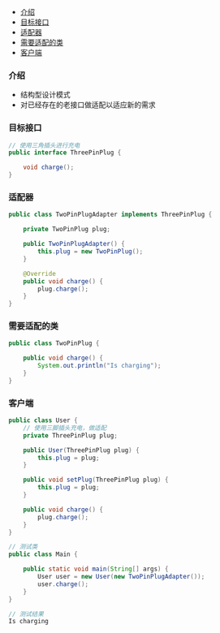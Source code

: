 - [介绍](#%E4%BB%8B%E7%BB%8D)
- [目标接口](#%E7%9B%AE%E6%A0%87%E6%8E%A5%E5%8F%A3)
- [适配器](#%E9%80%82%E9%85%8D%E5%99%A8)
- [需要适配的类](#%E9%9C%80%E8%A6%81%E9%80%82%E9%85%8D%E7%9A%84%E7%B1%BB)
- [客户端](#%E5%AE%A2%E6%88%B7%E7%AB%AF)
### 介绍
- 结构型设计模式
- 对已经存在的老接口做适配以适应新的需求

### 目标接口
```java
// 使用三角插头进行充电
public interface ThreePinPlug {

    void charge();
}
```

### 适配器
```java
public class TwoPinPlugAdapter implements ThreePinPlug {

    private TwoPinPlug plug;

    public TwoPinPlugAdapter() {
        this.plug = new TwoPinPlug();
    }

    @Override
    public void charge() {
        plug.charge();
    }
}
```

### 需要适配的类
```java
public class TwoPinPlug {

    public void charge() {
        System.out.println("Is charging");
    }
}
```

### 客户端
```java
public class User {
    // 使用三脚插头充电，做适配
    private ThreePinPlug plug;

    public User(ThreePinPlug plug) {
        this.plug = plug;
    }

    public void setPlug(ThreePinPlug plug) {
        this.plug = plug;
    }

    public void charge() {
        plug.charge();
    }
}
```

```java
// 测试类
public class Main {

    public static void main(String[] args) {
        User user = new User(new TwoPinPlugAdapter());
        user.charge();
    }
}
```

```java
// 测试结果
Is charging
```